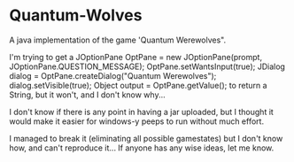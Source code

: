 Quantum-Wolves
==============

A java implementation of the game 'Quantum Werewolves".

I'm trying to get a 
    JOptionPane OptPane = new JOptionPane(prompt, JOptionPane.QUESTION_MESSAGE);
    OptPane.setWantsInput(true);
    JDialog dialog = OptPane.createDialog("Quantum Werewolves");
     dialog.setVisible(true);
    Object output = OptPane.getValue();
to return a String, but it won't, and I don't know why...

I don't know if there is any point in having a jar uploaded, but I thought it would make it easier for windows-y peeps to run without much effort.

I managed to break it (eliminating all possible gamestates) but I don't know how, and can't reproduce it...  If anyone has any wise ideas, let me know.
